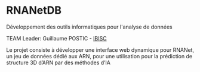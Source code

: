 # RNANetDB
Développement des outils informatiques pour l'analyse de données

TEAM Leader: Guillaume POSTIC - [IBISC](https://www.ibisc.univ-evry.fr/)

Le projet consiste à développer une interface web dynamique pour RNANet, un jeu de données dédié aux ARN, pour une utilisation pour la prédiction de structure 3D d’ARN par des méthodes d’IA
